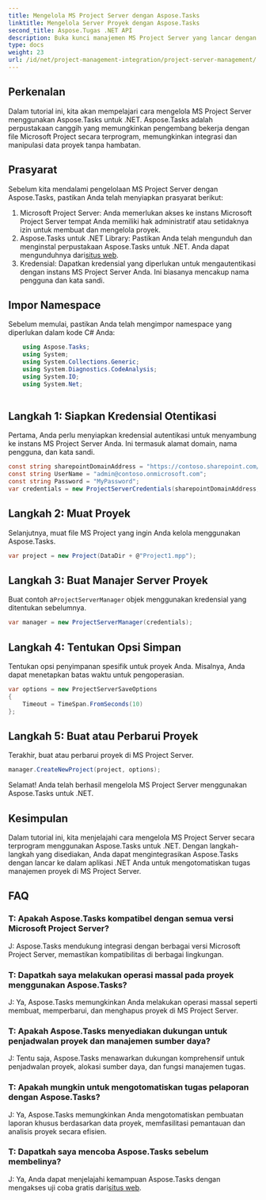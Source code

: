 ```yaml
---
title: Mengelola MS Project Server dengan Aspose.Tasks
linktitle: Mengelola Server Proyek dengan Aspose.Tasks
second_title: Aspose.Tugas .NET API
description: Buka kunci manajemen MS Project Server yang lancar dengan Aspose.Tasks untuk .NET. Otomatiskan tugas proyek dengan mudah.
type: docs
weight: 23
url: /id/net/project-management-integration/project-server-management/
---
```

## Perkenalan
Dalam tutorial ini, kita akan mempelajari cara mengelola MS Project Server menggunakan Aspose.Tasks untuk .NET. Aspose.Tasks adalah perpustakaan canggih yang memungkinkan pengembang bekerja dengan file Microsoft Project secara terprogram, memungkinkan integrasi dan manipulasi data proyek tanpa hambatan.
## Prasyarat
Sebelum kita mendalami pengelolaan MS Project Server dengan Aspose.Tasks, pastikan Anda telah menyiapkan prasyarat berikut:
1. Microsoft Project Server: Anda memerlukan akses ke instans Microsoft Project Server tempat Anda memiliki hak administratif atau setidaknya izin untuk membuat dan mengelola proyek.
2.  Aspose.Tasks untuk .NET Library: Pastikan Anda telah mengunduh dan menginstal perpustakaan Aspose.Tasks untuk .NET. Anda dapat mengunduhnya dari[situs web](https://releases.aspose.com/tasks/net/).
3. Kredensial: Dapatkan kredensial yang diperlukan untuk mengautentikasi dengan instans MS Project Server Anda. Ini biasanya mencakup nama pengguna dan kata sandi.
## Impor Namespace
Sebelum memulai, pastikan Anda telah mengimpor namespace yang diperlukan dalam kode C# Anda:
```csharp
    using Aspose.Tasks;
    using System;
    using System.Collections.Generic;
    using System.Diagnostics.CodeAnalysis;
    using System.IO;
    using System.Net;
    
```
## Langkah 1: Siapkan Kredensial Otentikasi
Pertama, Anda perlu menyiapkan kredensial autentikasi untuk menyambung ke instans MS Project Server Anda. Ini termasuk alamat domain, nama pengguna, dan kata sandi.
```csharp
const string sharepointDomainAddress = "https://contoso.sharepoint.com/sites/pwa";
const string UserName = "admin@contoso.onmicrosoft.com";
const string Password = "MyPassword";
var credentials = new ProjectServerCredentials(sharepointDomainAddress, UserName, Password);
```
## Langkah 2: Muat Proyek
Selanjutnya, muat file MS Project yang ingin Anda kelola menggunakan Aspose.Tasks.
```csharp
var project = new Project(DataDir + @"Project1.mpp");
```
## Langkah 3: Buat Manajer Server Proyek
 Buat contoh a`ProjectServerManager` objek menggunakan kredensial yang ditentukan sebelumnya.
```csharp
var manager = new ProjectServerManager(credentials);
```
## Langkah 4: Tentukan Opsi Simpan
Tentukan opsi penyimpanan spesifik untuk proyek Anda. Misalnya, Anda dapat menetapkan batas waktu untuk pengoperasian.
```csharp
var options = new ProjectServerSaveOptions
{
    Timeout = TimeSpan.FromSeconds(10)
};
```
## Langkah 5: Buat atau Perbarui Proyek
Terakhir, buat atau perbarui proyek di MS Project Server.
```csharp
manager.CreateNewProject(project, options);
```
Selamat! Anda telah berhasil mengelola MS Project Server menggunakan Aspose.Tasks untuk .NET.

## Kesimpulan
Dalam tutorial ini, kita menjelajahi cara mengelola MS Project Server secara terprogram menggunakan Aspose.Tasks untuk .NET. Dengan langkah-langkah yang disediakan, Anda dapat mengintegrasikan Aspose.Tasks dengan lancar ke dalam aplikasi .NET Anda untuk mengotomatiskan tugas manajemen proyek di MS Project Server.
## FAQ
### T: Apakah Aspose.Tasks kompatibel dengan semua versi Microsoft Project Server?
J: Aspose.Tasks mendukung integrasi dengan berbagai versi Microsoft Project Server, memastikan kompatibilitas di berbagai lingkungan.
### T: Dapatkah saya melakukan operasi massal pada proyek menggunakan Aspose.Tasks?
J: Ya, Aspose.Tasks memungkinkan Anda melakukan operasi massal seperti membuat, memperbarui, dan menghapus proyek di MS Project Server.
### T: Apakah Aspose.Tasks menyediakan dukungan untuk penjadwalan proyek dan manajemen sumber daya?
J: Tentu saja, Aspose.Tasks menawarkan dukungan komprehensif untuk penjadwalan proyek, alokasi sumber daya, dan fungsi manajemen tugas.
### T: Apakah mungkin untuk mengotomatiskan tugas pelaporan dengan Aspose.Tasks?
J: Ya, Aspose.Tasks memungkinkan Anda mengotomatiskan pembuatan laporan khusus berdasarkan data proyek, memfasilitasi pemantauan dan analisis proyek secara efisien.
### T: Dapatkah saya mencoba Aspose.Tasks sebelum membelinya?
 J: Ya, Anda dapat menjelajahi kemampuan Aspose.Tasks dengan mengakses uji coba gratis dari[situs web](https://purchase.aspose.com/temporary-license/).